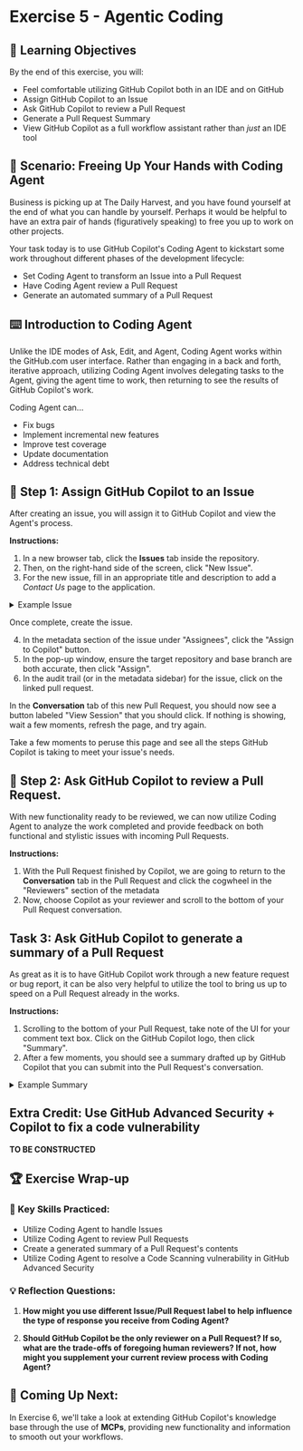 # Exercise 5 - Agentic Coding

## 🎯 Learning Objectives

By the end of this exercise, you will:

- Feel comfortable utilizing GitHub Copilot both in an IDE and on GitHub
- Assign GitHub Copilot to an Issue
- Ask GitHub Copilot to review a Pull Request
- Generate a Pull Request Summary
- View GitHub Copilot as a full workflow assistant rather than _just_ an IDE tool

## 🍎 Scenario: Freeing Up Your Hands with Coding Agent

Business is picking up at The Daily Harvest, and you have found yourself at the end of what you can handle by yourself. Perhaps it would be helpful to have an extra pair of hands (figuratively speaking) to free you up to work on other projects.

Your task today is to use GitHub Copilot's Coding Agent to kickstart some work throughout different phases of the development lifecycle:

- Set Coding Agent to transform an Issue into a Pull Request
- Have Coding Agent review a Pull Request
- Generate an automated summary of a Pull Request

## ⌨️ Introduction to Coding Agent

Unlike the IDE modes of Ask, Edit, and Agent, Coding Agent works within the GitHub.com user interface. Rather than engaging in a back and forth, iterative approach, utilizing Coding Agent involves delegating tasks to the Agent, giving the agent time to work, then returning to see the results of GitHub Copilot's work.

Coding Agent can...

- Fix bugs
- Implement incremental new features
- Improve test coverage
- Update documentation
- Address technical debt

## 📝 Step 1: Assign GitHub Copilot to an Issue

After creating an issue, you will assign it to GitHub Copilot and view the Agent's process.

__Instructions:__

1. In a new browser tab, click the __Issues__ tab inside the repository.
2. Then, on the right-hand side of the screen, click "New Issue".
3. For the new issue, fill in an appropriate title and description to add a _Contact Us_ page to the application.

<details>
  <summary>Example Issue</summary>
  <img width="993" height="608" alt="image" src="https://github.com/user-attachments/assets/688ee09c-c68e-49c1-847b-66ba699a6a28" />
</details>

Once complete, create the issue.

4. In the metadata section of the issue under "Assignees", click the "Assign to Copilot" button.
5. In the pop-up window, ensure the target repository and base branch are both accurate, then click "Assign".
6. In the audit trail (or in the metadata sidebar) for the issue, click on the linked pull request.

In the __Conversation__ tab of this new Pull Request, you should now see a button labeled "View Session" that you should click. If nothing is showing, wait a few moments, refresh the page, and try again.

Take a few moments to peruse this page and see all the steps GitHub Copilot is taking to meet your issue's needs.

## 👀 Step 2: Ask GitHub Copilot to review a Pull Request.

With new functionality ready to be reviewed, we can now utilize Coding Agent to analyze the work completed and provide feedback on both functional and stylistic issues with incoming Pull Requests.

__Instructions:__

1. With the Pull Request finished by Copilot, we are going to return to the __Conversation__ tab in the Pull Request and click the cogwheel in the "Reviewers" section of the metadata
2. Now, choose Copilot as your reviewer and scroll to the bottom of your Pull Request conversation.

## Task 3: Ask GitHub Copilot to generate a summary of a Pull Request

As great as it is to have GitHub Copilot work through a new feature request or bug report, it can be also very helpful to utilize the tool to bring us up to speed on a Pull Request already in the works.

__Instructions:__

1. Scrolling to the bottom of your Pull Request, take note of the UI for your comment text box. Click on the GitHub Copilot logo, then click "Summary".
2. After a few moments, you should see a summary drafted up by GitHub Copilot that you can submit into the Pull Request's conversation.

<details>
  <summary>Example Summary</summary>
  <img width="941" height="700" alt="image" src="https://github.com/user-attachments/assets/b2ff26d2-1ea5-4f81-af49-3879c8fbd42e" />
</details>

## Extra Credit: Use GitHub Advanced Security + Copilot to fix a code vulnerability

__TO BE CONSTRUCTED__

## 🏆 Exercise Wrap-up

### 🎯 Key Skills Practiced:

- Utilize Coding Agent to handle Issues
- Utilize Coding Agent to review Pull Requests
- Create a generated summary of a Pull Request's contents
- Utilize Coding Agent to resolve a Code Scanning vulnerability in GitHub Advanced Security

### 💡 Reflection Questions:

1. **How might you use different Issue/Pull Request label to help influence the type of response you receive from Coding Agent?**

2. **Should GitHub Copilot be the only reviewer on a Pull Request? If so, what are the trade-offs of foregoing human reviewers? If not, how might you supplement your current review process with Coding Agent?**

## 🔮 Coming Up Next:

In Exercise 6, we'll take a look at extending GitHub Copilot's knowledge base through the use of **MCPs**, providing new functionality and information to smooth out your workflows.
